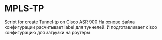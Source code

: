 # MPLS-TP
Script for create Tunnel-tp on Cisco ASR 900
На основе файла конфигурации расчитывает label для туннелей. И подготавливает cisco конфигурацию для загрузки на роутеры
